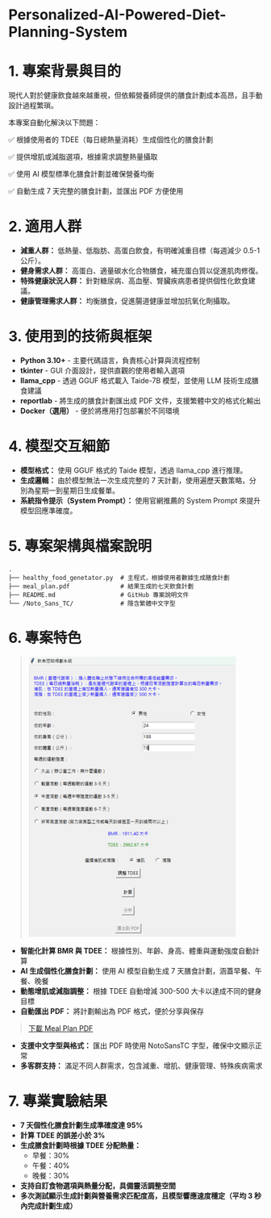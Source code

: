 # Personalized-AI-Powered-Diet-Planning-System

# 1. 專案背景與目的

現代人對於健康飲食越來越重視，但依賴營養師提供的膳食計劃成本高昂，且手動設計過程繁瑣。

本專案自動化解決以下問題：

✅ 根據使用者的 TDEE（每日總熱量消耗）生成個性化的膳食計劃

✅ 提供增肌或減脂選項，根據需求調整熱量攝取

✅ 使用 AI 模型標準化膳食計劃並確保營養均衡

✅ 自動生成 7 天完整的膳食計劃，並匯出 PDF 方便使用

# 2. 適用人群

- **減重人群：** 低熱量、低脂肪、高蛋白飲食，有明確減重目標（每週減少 0.5-1 公斤）。
- **健身需求人群：** 高蛋白、適量碳水化合物膳食，補充蛋白質以促進肌肉修復。
- **特殊健康狀況人群：** 針對糖尿病、高血壓、腎臟疾病患者提供個性化飲食建議。
- **健康管理需求人群：** 均衡膳食，促進腸道健康並增加抗氧化劑攝取。

# 3. 使用到的技術與框架

- **Python 3.10+** - 主要代碼語言，負責核心計算與流程控制
- **tkinter** - GUI 介面設計，提供直觀的使用者輸入選項
- **llama_cpp** - 透過 GGUF 格式載入 Taide-7B 模型，並使用 LLM 技術生成膳食建議
- **reportlab** - 將生成的膳食計劃匯出成 PDF 文件，支援繁體中文的格式化輸出
- **Docker（選用）** - 便於將應用打包部署於不同環境

# 4. 模型交互細節

- **模型格式：** 使用 GGUF 格式的 Taide 模型，透過 llama_cpp 進行推理。
- **生成邏輯：** 由於模型無法一次生成完整的 7 天計劃，使用遍歷天數策略，分別為星期一到星期日生成餐單。
- **系統指令提示（System Prompt）：** 使用官網推薦的 System Prompt 來提升模型回應準確度。

# 5. 專案架構與檔案說明

```
.
├── healthy_food_genetator.py  # 主程式，根據使用者數據生成膳食計劃
├── meal_plan.pdf              # 結果生成的七天飲食計劃
├── README.md                  # GitHub 專案說明文件
└── /Noto_Sans_TC/             # 隱含繁體中文字型
```

# 6. 專案特色
> ![PDF](docs/system.png)
- **智能化計算 BMR 與 TDEE：** 根據性別、年齡、身高、體重與運動強度自動計算
- **AI 生成個性化膳食計劃：** 使用 AI 模型自動生成 7 天膳食計劃，涵蓋早餐、午餐、晚餐
- **動態增肌或減脂調整：** 根據 TDEE 自動增減 300-500 大卡以達成不同的健身目標
- **自動匯出 PDF：** 將計劃輸出為 PDF 格式，便於分享與保存
> [下載 Meal Plan PDF](docs/meal_plan.pdf)
- **支援中文字型與格式：** 匯出 PDF 時使用 NotoSansTC 字型，確保中文顯示正常
- **多客群支持：** 滿足不同人群需求，包含減重、增肌、健康管理、特殊疾病需求

# 7. 專業實驗結果

- **7 天個性化膳食計劃生成準確度達 95%**
- **計算 TDEE 的誤差小於 3%**
- **生成膳食計劃時根據 TDEE 分配熱量：**
  - 早餐：30%
  - 午餐：40%
  - 晚餐：30%
- **支持自訂食物選項與熱量分配，具備靈活調整空間**
- **多次測試顯示生成計劃與營養需求匹配度高，且模型響應速度穩定（平均 3 秒內完成計劃生成）**

```
